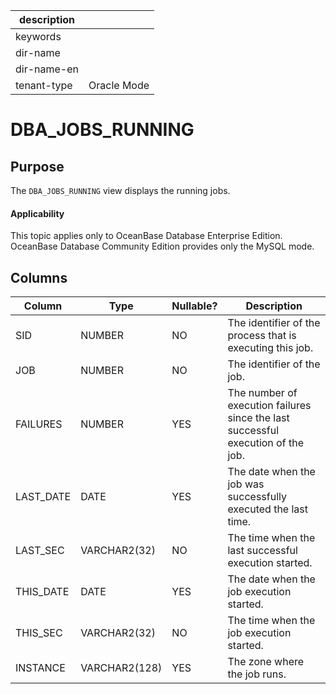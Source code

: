 |description||
|---|---|
|keywords||
|dir-name||
|dir-name-en||
|tenant-type|Oracle Mode|

# DBA_JOBS_RUNNING

## Purpose

The `DBA_JOBS_RUNNING` view displays the running jobs.

  <main id="notice" >
    <h4>Applicability</h4>
    <p>This topic applies only to OceanBase Database Enterprise Edition. OceanBase Database Community Edition provides only the MySQL mode. </p>
  </main>

## Columns

| **Column** | **Type** | **Nullable?** | **Description** |
|-----------|---------------|----------------|-------------------------|
| SID | NUMBER | NO | The identifier of the process that is executing this job.  |
| JOB | NUMBER | NO | The identifier of the job.  |
| FAILURES | NUMBER | YES | The number of execution failures since the last successful execution of the job.  |
| LAST_DATE | DATE | YES | The date when the job was successfully executed the last time.  |
| LAST_SEC | VARCHAR2(32) | NO | The time when the last successful execution started.  |
| THIS_DATE | DATE | YES | The date when the job execution started.  |
| THIS_SEC | VARCHAR2(32) | NO | The time when the job execution started.  |
| INSTANCE | VARCHAR2(128) | YES | The zone where the job runs.  |
